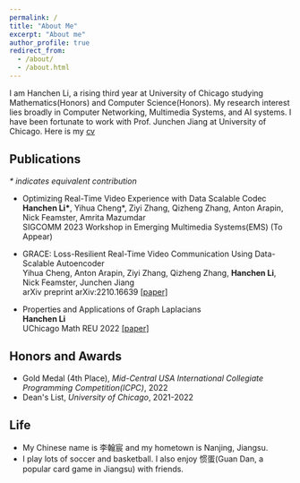 ```yaml
---
permalink: /
title: "About Me"
excerpt: "About me"
author_profile: true
redirect_from: 
  - /about/
  - /about.html
---
```


I am Hanchen Li, a rising third year at University of Chicago studying Mathematics(Honors) and Computer Science(Honors). My research interest lies broadly in Computer Networking, Multimedia Systems, and AI systems. I have been fortunate to work with Prof. Junchen Jiang at University of Chicago. Here is my [cv]()

## Publications
_* indicates equivalent contribution_
- Optimizing Real-Time Video Experience with Data Scalable Codec <br />
  **Hanchen Li\***, Yihua Cheng\*, Ziyi Zhang, Qizheng Zhang, Anton Arapin, Nick Feamster, Amrita Mazumdar <br />
  SIGCOMM 2023 Workshop in Emerging Multimedia Systems(EMS) (To Appear)

- GRACE: Loss-Resilient Real-Time Video Communication Using Data-Scalable Autoencoder <br />
  Yihua Cheng, Anton Arapin, Ziyi Zhang, Qizheng Zhang, **Hanchen Li**, Nick Feamster, Junchen Jiang <br />
  arXiv preprint arXiv:2210.16639 [[paper]](https://arxiv.org/abs/2210.16639)

- Properties and Applications of Graph Laplacians <br />
  **Hanchen Li** <br />
  UChicago Math REU 2022 [[paper]](http://math.uchicago.edu/~may/REU2022/REUPapers/Li,Hanchen.pdf) <br />


## Honors and Awards
* Gold Medal (4th Place), *Mid-Central USA International Collegiate Programming Competition(ICPC)*, 2022
* Dean's List, *University of Chicago*, 2021-2022

## Life
* My Chinese name is 李翰宸 and my hometown is Nanjing, Jiangsu.
* I play lots of soccer and basketball. I also enjoy 惯蛋(Guan Dan, a popular card game in Jiangsu) with friends.
